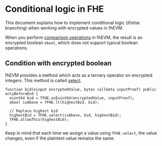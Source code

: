 # Conditional logic in FHE

This document explains how to implement conditional logic (if/else branching) when working with encrypted values in fhEVM.

When you perform [comparison operations](../../references/functions.md#comparison-operation-eq-ne-ge-gt-le-lt) in fhEVM, the result is an encrypted boolean `ebool`, which does not support typical boolean operations.

## Condition with encrypted boolean

fhEVM provides a method which acts as a ternary operator on encrypted integers. This method is called [select](../../references/functions.md#multiplexer-operator-select).

```solidity
function bid(einput encryptedValue, bytes calldata inputProof) public onlyBeforeEnd {
  euint64 bid = TFHE.asEuint64(encryptedValue, inputProof);
  ebool isAbove = TFHE.lt(highestBid, bid);

  // Replace highest bid
  highestBid = TFHE.select(isAbove, bid, highestBid);
  TFHE.allowThis(highestBid);
}
```

Keep in mind that each time we assign a value using `TFHE.select`, the value changes, even if the plaintext value remains the same.
